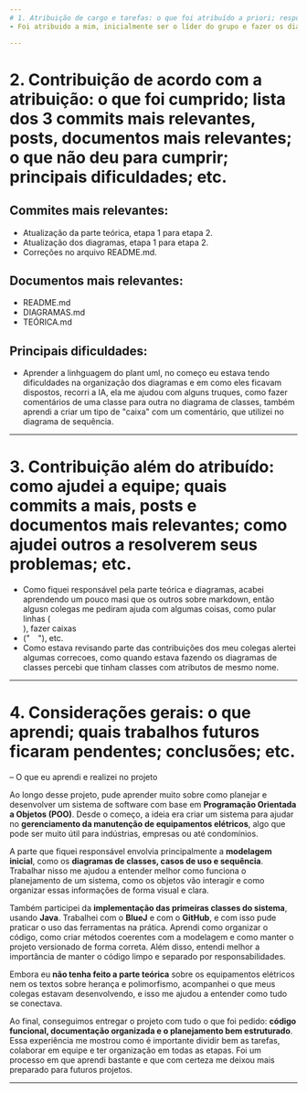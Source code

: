 ```yaml
---
# 1.⁠ ⁠Atribuição de cargo e tarefas: o que foi atribuído a priori; responsabilidades; o que foi exercido na prática; etc;
- Foi atribuido a mim, inicialmente ser o líder do grupo e fazer os diagramas, mas passamos por algumas turbulências, uma vez que o integrante responsável pela parte teórica (base do nosso projeto) desistiu da máteria, com isso, assumi também a parte teórica. Oque executei na prática foram realmente os diagramas e a parte teórica, alem de formartar, organizar e revisar o repositória grupo7.

---
```

# 2.⁠ ⁠⁠Contribuição de acordo com a atribuição: o que foi cumprido; lista dos 3 commits mais relevantes, posts, documentos mais relevantes; o que não deu para cumprir; principais dificuldades; etc.
## Commites mais relevantes:
- Atualização da parte teórica, etapa 1 para etapa 2.
- Atualização dos diagramas, etapa 1 para etapa 2.
- Correções no arquivo README.md.

## Documentos mais relevantes:
- README.md
- DIAGRAMAS.md
- TEÓRICA.md

## Principais dificuldades:
- Aprender a linhguagem do plant uml, no começo eu estava tendo dificuldades na organização dos diagramas e em como eles ficavam dispostos, recorri a IA, ela me ajudou com alguns truques, como fazer comentários de uma classe para outra no diagrama de classes, também aprendi a criar um tipo de "caixa" com um comentário, que utilizei no diagrama de sequência.

---

# 3.⁠ ⁠⁠Contribuição além do atribuído: como ajudei a equipe; quais commits a mais, posts e documentos mais relevantes; como ajudei outros a resolverem seus problemas; etc.
- Como fiquei responsável pela parte teórica e diagramas, acabei aprendendo um pouco masi que os outros sobre markdown, então algusn colegas me pediram ajuda com algumas coisas, como pular linhas (*<br>*), fazer caixas
- ("```  ```"), etc.
- Como estava revisando parte das contribuições dos meu colegas alertei algumas correcoes, como quando estava fazendo os diagramas de classes percebi que tinham classes com atributos de mesmo nome.

---

# 4.⁠ ⁠⁠Considerações gerais: o que aprendi; quais trabalhos futuros ficaram pendentes; conclusões; etc.
– O que eu aprendi e realizei no projeto

Ao longo desse projeto, pude aprender muito sobre como planejar e desenvolver um sistema de software com base em **Programação Orientada a Objetos (POO)**. Desde o começo, a ideia era criar um sistema para ajudar no **gerenciamento da manutenção de equipamentos elétricos**, algo que pode ser muito útil para indústrias, empresas ou até condomínios.

A parte que fiquei responsável envolvia principalmente a **modelagem inicial**, como os **diagramas de classes, casos de uso e sequência**. Trabalhar nisso me ajudou a entender melhor como funciona o planejamento de um sistema, como os objetos vão interagir e como organizar essas informações de forma visual e clara.

Também participei da **implementação das primeiras classes do sistema**, usando **Java**. Trabalhei com o **BlueJ** e com o **GitHub**, e com isso pude praticar o uso das ferramentas na prática. Aprendi como organizar o código, como criar métodos coerentes com a modelagem e como manter o projeto versionado de forma correta. Além disso, entendi melhor a importância de manter o código limpo e separado por responsabilidades.

Embora eu **não tenha feito a parte teórica** sobre os equipamentos elétricos nem os textos sobre herança e polimorfismo, acompanhei o que meus colegas estavam desenvolvendo, e isso me ajudou a entender como tudo se conectava.

Ao final, conseguimos entregar o projeto com tudo o que foi pedido: **código funcional, documentação organizada e o planejamento bem estruturado**. Essa experiência me mostrou como é importante dividir bem as tarefas, colaborar em equipe e ter organização em todas as etapas. Foi um processo em que aprendi bastante e que com certeza me deixou mais preparado para futuros projetos.

---
